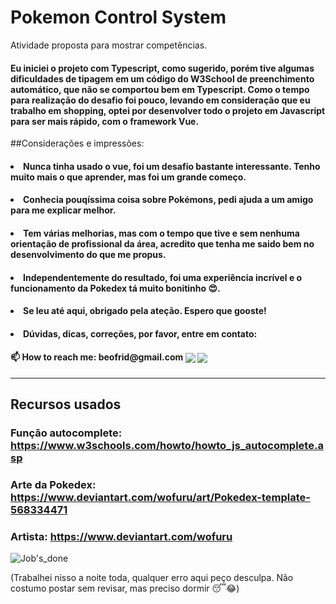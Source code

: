 # Pokemon Control System

Atividade proposta para mostrar competências.


#### <p>  Eu iniciei o projeto com Typescript, como sugerido, porém tive algumas dificuldades de tipagem em um código do W3School de preenchimento automático, que não se comportou bem em Typescript. Como o tempo para realização do desafio foi pouco, levando em consideração que eu trabalho em shopping, optei por desenvolver todo o projeto em Javascript para ser mais rápido, com o framework Vue.</p>
##Considerações e impressões:
#### <li/> Nunca tinha usado o vue, foi um desafio bastante interessante. Tenho muito mais o que aprender, mas foi um grande começo. 
#### <li/> Conhecia pouqíssima coisa sobre Pokémons, pedi ajuda a um amigo para me explicar melhor.
#### <li/> Tem várias melhorias, mas com o tempo que tive e sem nenhuma orientação de profissional da área, acredito que tenha me saido bem no desenvolvimento do que me propus.
#### <li/> Independentemente do resultado, foi uma experiência incrível e o funcionamento da Pokedex tá muito bonitinho 😍.
#### <li/> Se leu até aqui, obrigado pela ateção. Espero que gooste!
#### <li/> Dúvidas, dicas, correções, por favor, entre em contato:
<h4> 📫 How to reach me: beofrid@gmail.com <a href="mailto:beofrid@gmail.com"><img align="center" src="https://img.shields.io/badge/Gmail-D14836?style=for-the-badge&logo=gmail&logoColor=white"></a>
<a href="https://www.linkedin.com/in/beofrid" target="_blank"><img align="center" src="https://img.shields.io/badge/LinkedIn-0077B5?style=for-the-badge&logo=linkedin&logoColor=white">
</a></h4>
<hr>

## Recursos usados
### Função autocomplete: https://www.w3schools.com/howto/howto_js_autocomplete.asp
### Arte da Pokedex: https://www.deviantart.com/wofuru/art/Pokedex-template-568334471
### Artista: https://www.deviantart.com/wofuru



![Job's_done](https://raw.githubusercontent.com/beofrid/The-real-Study-repository/master/Job'sDone.gif?token=GHSAT0AAAAAABW7G5SBGST7CHVHXKB22SVEYXDUHXA)


(Trabalhei nisso a noite toda, qualquer erro aqui peço desculpa. Não costumo postar sem revisar, mas preciso dormir 😴😂)
